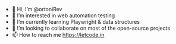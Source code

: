 - 👋 Hi, I’m @ortoniRev
- 👀 I’m interested in web automation testing
- 🌱 I’m currently learning Playwright & data structures
- 💞️ I’m looking to collaborate on most of the open-source projects
- 📫 How to reach me https://letcode.in

<!---
ortoniRev/ortoniRev is a ✨ special ✨ repository because its `README.md` (this file) appears on your GitHub profile.
You can click the Preview link to take a look at your changes.
--->
